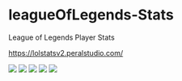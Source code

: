 # leagueOfLegends-Stats
League of Legends Player Stats

https://lolstatsv2.peralstudio.com/


![](https://lolstatsv2.peralstudio.com/readmeImages/1.png)
![](https://lolstatsv2.peralstudio.com/readmeImages/3.png)
![](https://lolstatsv2.peralstudio.com/readmeImages/4.png)
![](https://lolstatsv2.peralstudio.com/readmeImages/5.png)
![](https://lolstatsv2.peralstudio.com/readmeImages/6.png)
